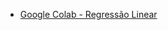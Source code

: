 - [Google Colab - Regressão Linear](https://colab.research.google.com/drive/1DZWy7BIm7HQy5aalpebdGpOiZBrneKwV#scrollTo=QvL-IT_dHcl8)
